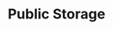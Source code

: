 ---
title: "Public Storage"
url: /salem/public-storage-lancaster-drive-northeast-7/
shop: storage rental
---